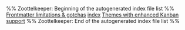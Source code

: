 %% Zoottelkeeper: Beginning of the autogenerated index file list  %%
[Frontmatter limitations & gotchas](Frontmatter%20limitations%20&%20gotchas.md)
[index](index.md)
[Themes with enhanced Kanban support](Themes%20with%20enhanced%20Kanban%20support.md)
%% Zoottelkeeper: End of the autogenerated index file list  %%
